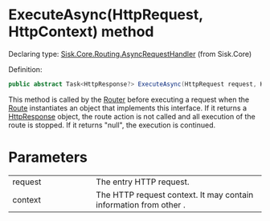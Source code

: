 <!--

Copyrights 2023 Sisk Framework - CypherPotato
Published under MIT license

!!! DO NOT EDIT THIS FILE !!!
This file was generated by a tool in the Sisk package. To edit the information in this documentation,
edit the XML documentation present in the Sisk source code.

-->


# ExecuteAsync(HttpRequest, HttpContext) method

Declaring type: [Sisk.Core.Routing.AsyncRequestHandler](/read?q=/contents/spec/Sisk.Core.Routing.AsyncRequestHandler.md) (from Sisk.Core)


Definition:

```cs
public abstract Task<HttpResponse?> ExecuteAsync(HttpRequest request, HttpContext context)
```

This method is called by the <a href="/read?q=/contents/spec/Sisk.Core.Routing.Router.md">Router</a> before executing a request when the <a href="/read?q=/contents/spec/Sisk.Core.Routing.Route.md">Route</a> instantiates an object that implements this interface. If it returns a <a href="/read?q=/contents/spec/Sisk.Core.Http.HttpResponse.md">HttpResponse</a> object, the route action is not called and all execution of the route is stopped. If it returns "null", the execution is continued.


# Parameters

<table>
    <tbody>
<tr>
    <td width="33%">request</td>
    <td>The entry HTTP request.</td>
</tr>
<tr>
    <td width="33%">context</td>
    <td>The HTTP request context. It may contain information from other .</td>
</tr>
    </tbody>
</table>
